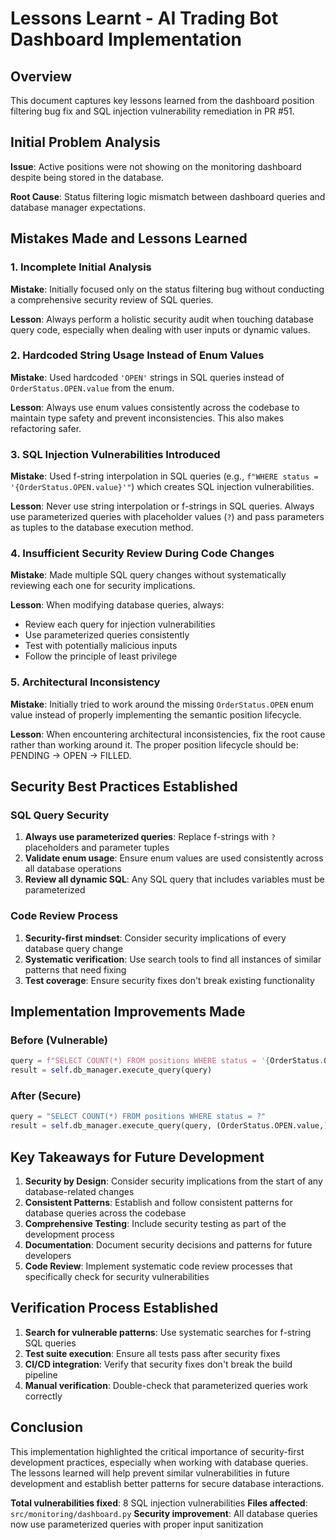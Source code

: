 # Lessons Learnt - AI Trading Bot Dashboard Implementation

## Overview
This document captures key lessons learned from the dashboard position filtering bug fix and SQL injection vulnerability remediation in PR #51.

## Initial Problem Analysis
**Issue**: Active positions were not showing on the monitoring dashboard despite being stored in the database.

**Root Cause**: Status filtering logic mismatch between dashboard queries and database manager expectations.

## Mistakes Made and Lessons Learned

### 1. Incomplete Initial Analysis
**Mistake**: Initially focused only on the status filtering bug without conducting a comprehensive security review of SQL queries.

**Lesson**: Always perform a holistic security audit when touching database query code, especially when dealing with user inputs or dynamic values.

### 2. Hardcoded String Usage Instead of Enum Values
**Mistake**: Used hardcoded `'OPEN'` strings in SQL queries instead of `OrderStatus.OPEN.value` from the enum.

**Lesson**: Always use enum values consistently across the codebase to maintain type safety and prevent inconsistencies. This also makes refactoring safer.

### 3. SQL Injection Vulnerabilities Introduced
**Mistake**: Used f-string interpolation in SQL queries (e.g., `f"WHERE status = '{OrderStatus.OPEN.value}'"`) which creates SQL injection vulnerabilities.

**Lesson**: Never use string interpolation or f-strings in SQL queries. Always use parameterized queries with placeholder values (`?`) and pass parameters as tuples to the database execution method.

### 4. Insufficient Security Review During Code Changes
**Mistake**: Made multiple SQL query changes without systematically reviewing each one for security implications.

**Lesson**: When modifying database queries, always:
- Review each query for injection vulnerabilities
- Use parameterized queries consistently
- Test with potentially malicious inputs
- Follow the principle of least privilege

### 5. Architectural Inconsistency
**Mistake**: Initially tried to work around the missing `OrderStatus.OPEN` enum value instead of properly implementing the semantic position lifecycle.

**Lesson**: When encountering architectural inconsistencies, fix the root cause rather than working around it. The proper position lifecycle should be: PENDING → OPEN → FILLED.

## Security Best Practices Established

### SQL Query Security
1. **Always use parameterized queries**: Replace f-strings with `?` placeholders and parameter tuples
2. **Validate enum usage**: Ensure enum values are used consistently across all database operations
3. **Review all dynamic SQL**: Any SQL query that includes variables must be parameterized

### Code Review Process
1. **Security-first mindset**: Consider security implications of every database query change
2. **Systematic verification**: Use search tools to find all instances of similar patterns that need fixing
3. **Test coverage**: Ensure security fixes don't break existing functionality

## Implementation Improvements Made

### Before (Vulnerable)
```python
query = f"SELECT COUNT(*) FROM positions WHERE status = '{OrderStatus.OPEN.value}'"
result = self.db_manager.execute_query(query)
```

### After (Secure)
```python
query = "SELECT COUNT(*) FROM positions WHERE status = ?"
result = self.db_manager.execute_query(query, (OrderStatus.OPEN.value,))
```

## Key Takeaways for Future Development

1. **Security by Design**: Consider security implications from the start of any database-related changes
2. **Consistent Patterns**: Establish and follow consistent patterns for database queries across the codebase
3. **Comprehensive Testing**: Include security testing as part of the development process
4. **Documentation**: Document security decisions and patterns for future developers
5. **Code Review**: Implement systematic code review processes that specifically check for security vulnerabilities

## Verification Process Established

1. **Search for vulnerable patterns**: Use systematic searches for f-string SQL queries
2. **Test suite execution**: Ensure all tests pass after security fixes
3. **CI/CD integration**: Verify that security fixes don't break the build pipeline
4. **Manual verification**: Double-check that parameterized queries work correctly

## Conclusion

This implementation highlighted the critical importance of security-first development practices, especially when working with database queries. The lessons learned will help prevent similar vulnerabilities in future development and establish better patterns for secure database interactions.

**Total vulnerabilities fixed**: 8 SQL injection vulnerabilities
**Files affected**: `src/monitoring/dashboard.py`
**Security improvement**: All database queries now use parameterized queries with proper input sanitization

